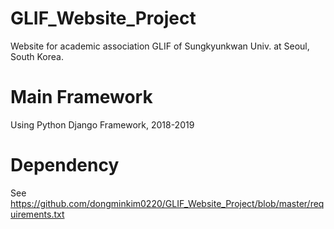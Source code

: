 # GLIF_Website_Project
Website for academic association GLIF of Sungkyunkwan Univ. at Seoul, South Korea.

# Main Framework
Using Python Django Framework, 2018-2019
 
# Dependency
See https://github.com/dongminkim0220/GLIF_Website_Project/blob/master/requirements.txt
